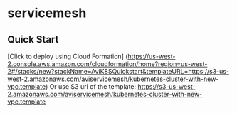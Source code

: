 # servicemesh

## Quick Start
[Click to deploy using Cloud Formation] (https://us-west-2.console.aws.amazon.com/cloudformation/home?region=us-west-2#/stacks/new?stackName=AviK8SQuickstart&templateURL=https://s3-us-west-2.amazonaws.com/aviservicemesh/kubernetes-cluster-with-new-vpc.template)
Or use S3 url of the template: https://s3-us-west-2.amazonaws.com/aviservicemesh/kubernetes-cluster-with-new-vpc.template

